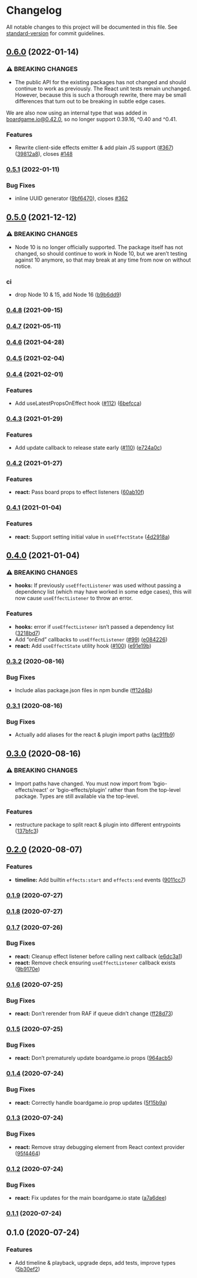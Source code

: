 # Changelog

All notable changes to this project will be documented in this file. See [standard-version](https://github.com/conventional-changelog/standard-version) for commit guidelines.

## [0.6.0](https://github.com/delucis/bgio-effects/compare/v0.5.1...v0.6.0) (2022-01-14)


### ⚠ BREAKING CHANGES

* The public API for the existing packages has not changed and should continue to work as previously. The React unit tests remain unchanged. However, because this is such a thorough rewrite, there may be small differences that turn out to be breaking in subtle edge cases.

We are also now using an internal type that was added in boardgame.io@0.42.0, so no longer support 0.39.16, ^0.40 and ^0.41.

### Features

* Rewrite client-side effects emitter & add plain JS support ([#367](https://github.com/delucis/bgio-effects/issues/367)) ([39812a8](https://github.com/delucis/bgio-effects/commit/39812a8deff92574236bbb4a887a1be4eff10e83)), closes [#148](https://github.com/delucis/bgio-effects/issues/148)

### [0.5.1](https://github.com/delucis/bgio-effects/compare/v0.5.0...v0.5.1) (2022-01-11)


### Bug Fixes

* inline UUID generator ([9bf6470](https://github.com/delucis/bgio-effects/commit/9bf64707df68916d16af5c2216dd63d45ff5168d)), closes [#362](https://github.com/delucis/bgio-effects/issues/362)

## [0.5.0](https://github.com/delucis/bgio-effects/compare/v0.4.8...v0.5.0) (2021-12-12)


### ⚠ BREAKING CHANGES

* Node 10 is no longer officially supported. The package itself has not changed, so should continue to work in Node 10, but we aren’t testing against 10 anymore, so that may break at any time from now on without notice.

### ci

* drop Node 10 & 15, add Node 16 ([b9b6dd9](https://github.com/delucis/bgio-effects/commit/b9b6dd93d90a00fee44e7c5990e617c73fd7fee2))

### [0.4.8](https://github.com/delucis/bgio-effects/compare/v0.4.7...v0.4.8) (2021-09-15)

### [0.4.7](https://github.com/delucis/bgio-effects/compare/v0.4.6...v0.4.7) (2021-05-11)

### [0.4.6](https://github.com/delucis/bgio-effects/compare/v0.4.5...v0.4.6) (2021-04-28)

### [0.4.5](https://github.com/delucis/bgio-effects/compare/v0.4.4...v0.4.5) (2021-02-04)

### [0.4.4](https://github.com/delucis/bgio-effects/compare/v0.4.3...v0.4.4) (2021-02-01)


### Features

* Add useLatestPropsOnEffect hook ([#112](https://github.com/delucis/bgio-effects/issues/112)) ([6befcca](https://github.com/delucis/bgio-effects/commit/6befcca891a4a659c05b49197ce11aae1c5c1f8a))

### [0.4.3](https://github.com/delucis/bgio-effects/compare/v0.4.2...v0.4.3) (2021-01-29)


### Features

* Add update callback to release state early ([#110](https://github.com/delucis/bgio-effects/issues/110)) ([e724a0c](https://github.com/delucis/bgio-effects/commit/e724a0c99df33a75c2062bda4f10c2a06c7ddffe))

### [0.4.2](https://github.com/delucis/bgio-effects/compare/v0.4.1...v0.4.2) (2021-01-27)


### Features

* **react:** Pass board props to effect listeners ([60ab10f](https://github.com/delucis/bgio-effects/commit/60ab10fb0734332f5058c23e6ccdd484ccb2ebea))

### [0.4.1](https://github.com/delucis/bgio-effects/compare/v0.4.0...v0.4.1) (2021-01-04)


### Features

* **react:** Support setting initial value in `useEffectState` ([4d2918a](https://github.com/delucis/bgio-effects/commit/4d2918acf42e6a64bb2b46229871cf04a1cf0fd8))

## [0.4.0](https://github.com/delucis/bgio-effects/compare/v0.3.2...v0.4.0) (2021-01-04)


### ⚠ BREAKING CHANGES

* **hooks:** If previously `useEffectListener` was used without 
passing a dependency list (which may have worked in some edge cases), 
this will now cause `useEffectListener` to throw an error.

### Features

* **hooks:** error if `useEffectListener` isn’t passed a dependency list ([3218bd7](https://github.com/delucis/bgio-effects/commit/3218bd79bc59c3e1bcff990ff93c92ebe5b3278c))
* Add “onEnd” callbacks to `useEffectListener` ([#99](https://github.com/delucis/bgio-effects/issues/99)) ([e084226](https://github.com/delucis/bgio-effects/commit/e0842264b680fdf69f239286b3c4b1743899f7de))
* **react:** Add `useEffectState` utility hook ([#100](https://github.com/delucis/bgio-effects/issues/100)) ([e91e19b](https://github.com/delucis/bgio-effects/commit/e91e19b89536d06b125ad4e91d144ae18059481c))

### [0.3.2](https://github.com/delucis/bgio-effects/compare/v0.3.1...v0.3.2) (2020-08-16)


### Bug Fixes

* Include alias package.json files in npm bundle ([ff12d4b](https://github.com/delucis/bgio-effects/commit/ff12d4bb2187e1a22e5ca31c78588ff5e60c34aa))

### [0.3.1](https://github.com/delucis/bgio-effects/compare/v0.3.0...v0.3.1) (2020-08-16)


### Bug Fixes

* Actually add aliases for the react & plugin import paths ([ac91fb9](https://github.com/delucis/bgio-effects/commit/ac91fb9fdce3cef8f18b2b132e66712293d35ab0))

## [0.3.0](https://github.com/delucis/bgio-effects/compare/v0.2.0...v0.3.0) (2020-08-16)


### ⚠ BREAKING CHANGES

* Import paths have changed. You must now import from 
'bgio-effects/react' or 'bgio-effects/plugin' rather than from the 
top-level package. Types are still available via the top-level.

### Features

* restructure package to split react & plugin into different entrypoints ([137bfc3](https://github.com/delucis/bgio-effects/commit/137bfc31b5e8fbf30ad85bef86054800b3962fd3))

## [0.2.0](https://github.com/delucis/bgio-effects/compare/v0.1.9...v0.2.0) (2020-08-07)


### Features

* **timeline:** Add builtin `effects:start` and `effects:end` events ([9011cc7](https://github.com/delucis/bgio-effects/commit/9011cc771c36aa84f83f359b93843beb9a850ed6))

### [0.1.9](https://github.com/delucis/bgio-effects/compare/v0.1.8...v0.1.9) (2020-07-27)

### [0.1.8](https://github.com/delucis/bgio-effects/compare/v0.1.7...v0.1.8) (2020-07-27)

### [0.1.7](https://github.com/delucis/bgio-effects/compare/v0.1.6...v0.1.7) (2020-07-26)


### Bug Fixes

* **react:** Cleanup effect listener before calling next callback ([e6dc3a1](https://github.com/delucis/bgio-effects/commit/e6dc3a189ac6808e4dd80509a0f0228370653172))
* **react:** Remove check ensuring `useEffectListener` callback exists ([9b9170e](https://github.com/delucis/bgio-effects/commit/9b9170ec0f9487701ffd40076cf5ab47839f6e82))

### [0.1.6](https://github.com/delucis/bgio-effects/compare/v0.1.5...v0.1.6) (2020-07-25)


### Bug Fixes

* **react:** Don’t rerender from RAF if queue didn’t change ([ff28d73](https://github.com/delucis/bgio-effects/commit/ff28d7300478b1882426f93bbdc452b343444098))

### [0.1.5](https://github.com/delucis/bgio-effects/compare/v0.1.4...v0.1.5) (2020-07-25)


### Bug Fixes

* **react:** Don’t prematurely update boardgame.io props ([964acb5](https://github.com/delucis/bgio-effects/commit/964acb5e2c4ab8330a0a7c938ceea5ee30a810ee))

### [0.1.4](https://github.com/delucis/bgio-effects/compare/v0.1.3...v0.1.4) (2020-07-24)


### Bug Fixes

* **react:** Correctly handle boardgame.io prop updates ([5f15b9a](https://github.com/delucis/bgio-effects/commit/5f15b9ac46a08e8e51d51abf01f9b06b8aa6323a))

### [0.1.3](https://github.com/delucis/bgio-effects/compare/v0.1.2...v0.1.3) (2020-07-24)


### Bug Fixes

* **react:** Remove stray debugging element from React context provider ([95f4464](https://github.com/delucis/bgio-effects/commit/95f446469b3eb4fddb8c3bb62ba2e163690c1c99))

### [0.1.2](https://github.com/delucis/bgio-effects/compare/v0.1.1...v0.1.2) (2020-07-24)


### Bug Fixes

* **react:** Fix updates for the main boardgame.io state ([a7a6dee](https://github.com/delucis/bgio-effects/commit/a7a6deea1cc725440b3ea741150fb9bc4b3804ed))

### [0.1.1](https://github.com/delucis/bgio-effects/compare/v0.1.0...v0.1.1) (2020-07-24)

## 0.1.0 (2020-07-24)


### Features

* Add timeline & playback, upgrade deps, add tests, improve types ([5b30ef2](https://github.com/delucis/bgio-effects/commit/5b30ef2acbc743487d1bb3012f860d92d0ab2c43))
